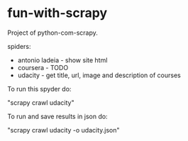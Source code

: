 # fun-with-scrapy

Project of python-com-scrapy.

spiders:

* antonio ladeia - show site html
* coursera - TODO
* udacity - get title, url, image and description of courses

To run this spyder do:

"scrapy crawl udacity"

To run and save results in json do:

"scrapy crawl udacity -o udacity.json"
